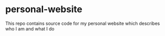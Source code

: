 # personal-website

This repo contains source code for my personal website which describes who I am and what I do
